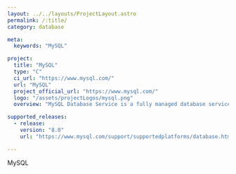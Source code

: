 ```yaml
---
layout: ../../layouts/ProjectLayout.astro
permalink: /:title/
category: database

meta:
  keywords: "MySQL"

project:
  title: "MySQL"
  type: "C"
  ci_url: "https://www.mysql.com/"
  url: "MySQL"
  project_official_url: "https://www.mysql.com/"
  logo: "/assets/projectLogos/mysql.png"
  overview: "MySQL Database Service is a fully managed database service to deploy cloud-native applications. HeatWave, an integrated, high-performance query accelerator boosts MySQL performance by 5400x."

supported_releases:
  - release:
    version: "8.0"
    url: "https://www.mysql.com/support/supportedplatforms/database.html"

---
```


<p>MySQL</p>
